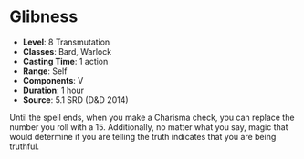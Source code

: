 # Glibness

- **Level**: 8 Transmutation
- **Classes**: Bard, Warlock
- **Casting Time**: 1 action
- **Range**: Self
- **Components**: V
- **Duration**: 1 hour
- **Source**: 5.1 SRD (D&D 2014)

Until the spell ends, when you make a Charisma check, you can replace the number you roll with a 15. Additionally, no matter what you say, magic that would determine if you are telling the truth indicates that you are being truthful.

